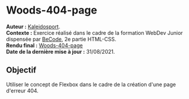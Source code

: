 # Woods-404-page  
  
**Auteur :** [Kaleidosport](https://github.com/Kaleidosport).  
**Contexte :** Exercice réalisé dans le cadre de la formation WebDev Junior dispensée par [BeCode](https://github.com/becodeorg), 2e partie HTML-CSS.  
**Rendu final :** [Woods-404-page](https://kaleidosport.github.io/Woods-404-page)  
**Date de la dernière mise à jour :** 31/08/2021. 
  
## Objectif  
  
Utiliser le concept de Flexbox dans le cadre de la création d'une page d'erreur 404.